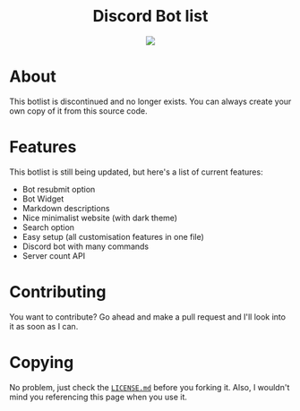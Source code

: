 <div align="center">
 <br>

Discord Bot list
=================

![](https://its.xill.services/i/otmhs.gif)
</div>


# About

This botlist is discontinued and no longer exists. You can always create your own copy of it from this source code.

# Features

This botlist is still being updated, but here's a list of current features:
 - Bot resubmit option
 - Bot Widget
 - Markdown descriptions
 - Nice minimalist website (with dark theme)
 - Search option
 - Easy setup (all customisation features in one file)
 - Discord bot with many commands
 - Server count API

# Contributing

You want to contribute? Go ahead and make a pull request and I'll look into it as soon as I can. 


# Copying

No problem, just check the [`LICENSE.md`](https://github.com/Ankrad/discordbotlist/blob/master/LICENSE.md) before you forking it. Also, I wouldn't mind you referencing this page when you use it.  

